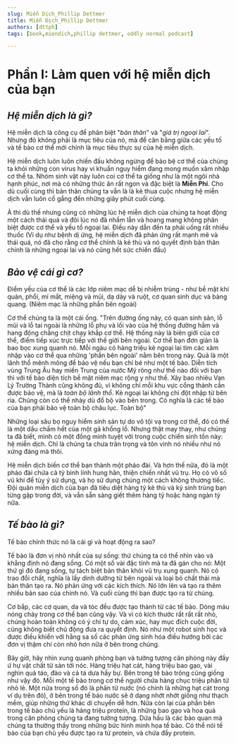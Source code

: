 ```yaml
---
slug: Miễn Dịch_Phillip Dettmer
title: Miễn Dịch_Phillip Dettmer
authors: [dttph]
tags: [book,miendich,phillip dettmer, oddly normal podcast]

---
```


# **Phần I: Làm quen với hệ miễn dịch của bạn**

## *Hệ miễn dịch là gì?*

Hệ miễn dịch là công cụ để phân biệt "*bản thân*" và "*giá trị ngoại lai*". Nhưng đó không phải là mục tiêu của nó, mà để cân bằng giữa các yếu tố và tế bào cơ thể mới chính là mục tiêu thực sự của hệ miễn dịch. 

Hệ miễn dịch luôn luôn chiến đấu không ngừng để bảo bệ cơ thể của chúng ta khỏi những con virus hay vi khuẩn nguy hiểm đang mong muốn xâm nhập cơ thể ta. Nhóm sinh vật này luôn coi cơ thể ta giống như là một ngôi nhà hạnh phúc, nơi mà có những thức ăn rất ngon và đặc biệt là **Miễn Phí**. Cho dù cuối cùng thì bản thân chúng ta vẫn là là kẻ thua cuộc nhưng hệ miễn dịch vẫn luôn cố gắng đến những giây phút cuối cùng.

À thì dù thế nhưng cũng có những lúc hệ miễn dịch của chúng ta hoạt động một cách thái quá và đôi lúc nó đã nhầm lẫn và hoang mang không phân biệt được cơ thể và yếu tố ngoại lai. Điều này dẫn đến ta phải uống rất nhiều thuốc (Ví dụ như bệnh dị ứng, hệ miễn dịch đã phản ứng rất mạnh mẽ và thái quá, nó đã cho rằng cơ thể chính là kẻ thù và nó quyết định bản thân chính là những ngoại lai và nó cũng hết sức chiến đấu)

## *Bảo vệ cái gì cơ?*

Điểm yếu của cơ thể là các lớp niêm mạc dễ bị nhiễm trùng - như bề mặt khí quản, phổi, mí mắt, miệng và mũi, dạ dày và ruột, cơ quan sinh dục và bàng quang. (Niêm mạc là những phần bên ngoài)

Cơ thể chúng ta là một cái ống. 
"Trên đường ống này, có quan sinh sản, lỗ mũi và lỗ tai ngoài là những lỗ phụ và lối vào của hệ thống đường hầm và hang động chằng chịt chạy khắp cơ thể. Hệ thống này là biên giới của cơ thể, điểm tiếp xúc trực tiếp với thế giời bên ngoài. Cơ thể bạn đơn giản là bao bọc xung quanh nó. Mỗi ngàu có hàng triệu kẻ ngoại lai tìm các xâm nhập vào cơ thể qua những 'phần bên ngoài' nằm bên trong này. Quả là một lãnh thổ mênh mông để bảo vệ nếu bạn chỉ bé như một tế bào. Diễn tích vùng Trung Âu hay miền Trung của nước Mỹ rông như thế nào đối với bạn thì với tế bào diện tích bề mặt niêm mạc rộng y như thế. Xây bao nhiêu Vạn Lý Trường Thành cũng không đủ, vì không chỉ mỗi khu vực cổng thành cần được bảo vệ, mà là *toàn bộ lãnh thổ*. Kẻ ngoại lai không chỉ đột nhập từ bên rìa. Chúng còn có thể nhày dù đổ bộ vào bên trong. Có nghĩa là các tế bào của bạn phải bảo vệ toàn bộ châu lục. Toàn bộ"

Những loại sâu bọ nguy hiểm sinh sản tự do vô tội vạ trong cơ thể, đó có thể là một dấu chấm hết của một gã khổng lồ. Nhưng thật may thay, như chúng ta đã biết, mình có một đồng minh tuyệt vời trong cuộc chiến sinh tồn này: hệ miễn dịch. Chỉ là chúng ta chưa trân trọng và tôn vinh nó nhiều như nó xứng đáng mà thôi. 

Hệ miễn dịch biến cơ thể bạn thành một pháo đài. Và hơn thế nữa, đó là một pháo đài chứa cả tỷ binh lính hung hãn, thiện chiến nhất vũ trụ. Họ có vô số vũ khí để tùy ý sử dụng, và họ sử dụng chúng một cách không thương tiếc. Đội quân miễn dịch của bạn đã tiêu diệt hàng tỷ kẻ thù và ký sinh trùng bạn từng gặp trong đời, và vẫn sẵn sàng giết thêm hàng tỷ hoặc hàng ngàn tỷ nữa. 

## *Tế bào là gì?*

Tế bào chính thức nó là cái gì và hoạt động ra sao?

Tế bào là đơn vị nhỏ nhất của sự sống: thứ chúng ta có thể nhìn vào và khẳng định nó đang sống. Có một số vài đặc tính mà ta đã gán cho nó: Một thứ gì đó đang sống, tự tách biệt bản thân khỏi vũ trụ xung quanh. Nó có trao đổi chất, nghĩa là lấy dinh dưỡng từ bên ngoài và loại bỏ chất thải mà bản thân tạo ra. Nó phản ứng với các kích thích. Nó lớn lên và tạo ra thêm nhiều bản sao của chính nó. Và cuối cùng thì bạn được tạo ra từ chúng. 

Cơ bắp, các cơ quan, da và tóc đều được tạo thành từ các tế bào. Dòng máu nóng chảy trong cơ thể bạn cũng vậy. Và vì có kích thước rất rất rất nhỏ, chúng hoàn toàn không có ý chí tự do, cảm xúc, hay mục đích cuộc đời, cũng không biết chủ động đưa ra quyết định. Nó như một robot sinh học và được điều khiển với hằng sa số các phản ứng sinh hóa điều hướng bởi các đơn vị thậm chí còn nhỏ hơn nữa ở bên trong chúng. 

Bây giờ, hãy nhìn xung quanh phòng bạn và tưởng tượng căn phòng này đầy ứ hự vật chất từ sàn tới nóc. Hàng triệu hạt cát, hàng triệu bao gạo, vài nghìn quả táo, đào và cả tá dưa hấy bự. Bên trong tế bào trông cũng giống như vậy đó. Mỗi một tế bào trong cơ thể người chứa hàng chục triệu phân tử nhỏ lẻ. Một nửa trong số đó là phân tử nước (nó chính là những hạt cát trong ví dụ trên đó), ở bên trong tế báo nước sẽ ở dạng nhớt nhớt giống như thạch mềm, giúp những thứ khác di chuyển dễ hơn. Nửa còn lại của phần bên trong tế bào chủ yếu là hàng triệu protein, là những bao gạo và hoa quả trong căn phòng chúng ta đang tưởng tượng. Dứa hấu là các bào quan mà chúng ta thường thấy trong những bức hình minh họa tế bào. Có thể nói tế bào của bạn chủ yếu được tạo ra từ protein, và chứa đầy protein. 

